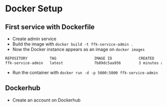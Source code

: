 # Docker Setup

## First service with Dockerfile
- Create admin service
- Build the image with `docker build -t ffk-service-admin .`
- Now the Docker instance appears as an image on `docker images`
```bash
REPOSITORY          TAG                 IMAGE ID            CREATED             SIZE
ffk-service-admin   latest              7b89dc5aa956        3 minutes ago       1.29GB
```
- Run the container with `docker run -d -p 5000:5000 ffk-service-admin`

## Dockerhub
- Create an account on Dockerhub
